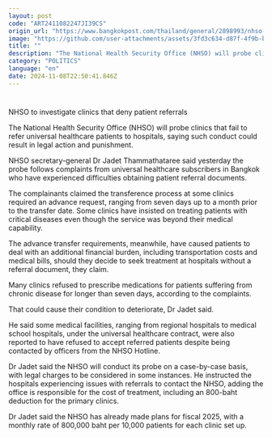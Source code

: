 ```yaml
---
layout: post
code: "ART2411082247JI39CS"
origin_url: "https://www.bangkokpost.com/thailand/general/2898993/nhso-to-investigate-clinics-that-deny-patient-referrals"
image: "https://github.com/user-attachments/assets/3fd3c634-d87f-4f9b-bca9-0e8388e7a307"
title: ""
description: "The National Health Security Office (NHSO) will probe clinics that fail to refer universal healthcare patients to hospitals, saying such conduct could result in legal action and punishment."
category: "POLITICS"
language: "en"
date: 2024-11-08T22:50:41.846Z
---
```


# 

NHSO to investigate clinics that deny patient referrals

The National Health Security Office (NHSO) will probe clinics that fail to refer universal healthcare patients to hospitals, saying such conduct could result in legal action and punishment.

NHSO secretary-general Dr Jadet Thammathataree said yesterday the probe follows complaints from universal healthcare subscribers in Bangkok who have experienced difficulties obtaining patient referral documents.

The complainants claimed the transference process at some clinics required an advance request, ranging from seven days up to a month prior to the transfer date. Some clinics have insisted on treating patients with critical diseases even though the service was beyond their medical capability.

The advance transfer requirements, meanwhile, have caused patients to deal with an additional financial burden, including transportation costs and medical bills, should they decide to seek treatment at hospitals without a referral document, they claim.

Many clinics refused to prescribe medications for patients suffering from chronic disease for longer than seven days, according to the complaints.

That could cause their condition to deteriorate, Dr Jadet said.

He said some medical facilities, ranging from regional hospitals to medical school hospitals, under the universal healthcare contract, were also reported to have refused to accept referred patients despite being contacted by officers from the NHSO Hotline.

Dr Jadet said the NHSO will conduct its probe on a case-by-case basis, with legal charges to be considered in some instances. He instructed the hospitals experiencing issues with referrals to contact the NHSO, adding the office is responsible for the cost of treatment, including an 800-baht deduction for the primary clinics.

Dr Jadet said the NHSO has already made plans for fiscal 2025, with a monthly rate of 800,000 baht per 10,000 patients for each clinic set up.
